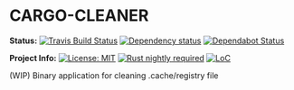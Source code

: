 # CARGO-CLEANER

**Status:**
[![Travis Build Status][build_badge]][build_link]
[![Dependency status][deps_badge]][deps_link]
[![Dependabot Status][dependabot_badge]][dependabot_link]

**Project Info:**
[![License: MIT][license_badge]][license_link]
[![Rust nightly required][rust_badge]][rust_link]
[![LoC][loc_badge]][loc_link]


(WIP) Binary application for cleaning .cache/registry file

[build_badge]: https://travis-ci.com/iamsauravsharma/cargo-cleaner.svg?branch=master
[build_link]: https://travis-ci.com/iamsauravsharma/cargo-cleaner
[deps_badge]: https://deps.rs/repo/github/iamsauravsharma/cargo-cleaner/status.svg
[deps_link]: https://deps.rs/repo/github/iamsauravsharma/cargo-cleaner
[dependabot_badge]: https://api.dependabot.com/badges/status?host=github&repo=iamsauravsharma/cargo-cleaner
[dependabot_link]: https://dependabot.com
[license_badge]: https://img.shields.io/github/license/iamsauravsharma/cargo-cleaner.svg
[license_link]: LICENSE
[rust_badge]: https://img.shields.io/badge/rust-nightly-blue.svg
[rust_link]: https://rustup.rs
[loc_badge]: https://tokei.rs/b1/github/iamsauravsharma/cargo-cleaner
[loc_link]: https://github.com/iamsauravsharma/cargo-cleaner
